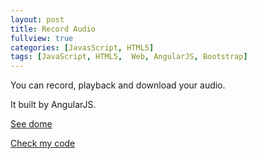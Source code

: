 ```yaml
---
layout: post
title: Record Audio
fullview: true
categories: [JavasScript, HTML5]
tags: [JavaScript, HTML5,  Web, AngularJS, Bootstrap]
---
```


You can record, playback and download your audio.

It built by AngularJS.


<a class="btn btn-default" href="http://www.siyuanzhou.com/recordaudio/">See dome</a>

<a class="btn btn-default" href="https://github.com/godofhand/recordaudio">Check my code</a>
